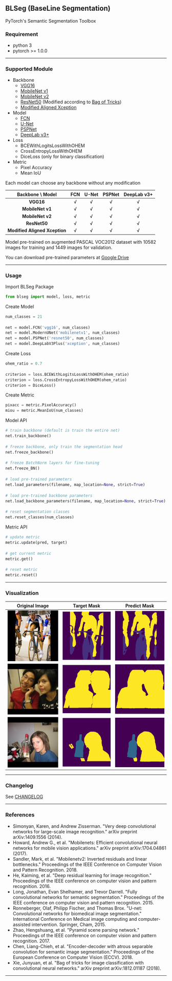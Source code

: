 ## BLSeg (BaseLine Segmentation)

PyTorch's Semantic Segmentation Toolbox

### Requirement

* python 3
* pytorch >= 1.0.0

---

### Supported Module

* Backbone
  * [VGG16]
  * [MobileNet v1]
  * [MobileNet v2]
  * [ResNet50] (Modified according to [Bag of Tricks])
  * [Modified Aligned Xception]
* Model
  * [FCN]
  * [U-Net]
  * [PSPNet]
  * [DeepLab v3+]
* Loss
  * BCEWithLogitsLossWithOHEM
  * CrossEntropyLossWithOHEM
  * DiceLoss (only for binary classification)
* Metric
  * Pixel Accuracy
  * Mean IoU

Each model can choose any backbone without any modification

|       Backbone \ Model        | **FCN** | **U-Net** | **PSPNet** | **DeepLab v3+** |
| :---------------------------: | :-----: | :-------: | :--------: | :-------------: |
|           **VGG16**           | &radic; |  &radic;  |  &radic;   |     &radic;     |
|       **MobileNet v1**        | &radic; |  &radic;  |  &radic;   |     &radic;     |
|       **MobileNet v2**        | &radic; |  &radic;  |  &radic;   |     &radic;     |
|         **ResNet50**          | &radic; |  &radic;  |  &radic;   |     &radic;     |
| **Modified Aligned Xception** | &radic; |  &radic;  |  &radic;   |     &radic;     |

Model pre-trained on augmented PASCAL VOC2012 dataset with 10582 images for training and 1449 images for validation.

You can download pre-trained parameters at [Google Drive]

---

### Usage

Import BLSeg Package

```python
from blseg import model, loss, metric
```

Create Model

```python
num_classes = 21

net = model.FCN('vgg16', num_classes)
net = model.ModernUNet('mobilenetv1', num_classes)
net = model.PSPNet('resnet50', num_classes)
net = model.DeepLabV3Plus('xception', num_classes)
```

Create Loss

```python
ohem_ratio = 0.7

criterion = loss.BCEWithLogitsLossWithOHEM(ohem_ratio)
criterion = loss.CrossEntropyLossWithOHEM(ohem_ratio)
criterion = DiceLoss()
```

Create Metric

```python
pixacc = metric.PixelAccuracy()
miou = metric.MeanIoU(num_classes)
```

Model API

```python
# train backbone (default is train the entire net)
net.train_backbone()

# freeze backbone, only train the segmentation head
net.freeze_backbone()

# freeze BatchNorm layers for fine-tuning
net.freeze_BN()

# load pre-trained parameters
net.load_parameters(filename, map_location=None, strict=True)

# load pre-trained backbone parameters
net.load_backbone_parameters(filename, map_location=None, strict=True)

# reset segmentation classes
net.reset_classes(num_classes)
```

Metric API

```python
# update metric
metric.update(pred, target)

# get current metric
metric.get()

# reset metric
metric.reset()
```

---

### Visualization

| Original Image | Target Mask |  Predict Mask  |
| :------------: | :---------: | :------------: |
|   ![4_image]   |  ![4_mask]  | ![4_pred_mask] |
|   ![7_image]   |  ![7_mask]  | ![7_pred_mask] |
|   ![9_image]   |  ![9_mask]  | ![9_pred_mask] |

---

### Changelog

See [CHANGELOG]

---

### References

* Simonyan, Karen, and Andrew Zisserman. "Very deep convolutional networks for large-scale image recognition." arXiv preprint arXiv:1409.1556 (2014).
* Howard, Andrew G., et al. "Mobilenets: Efficient convolutional neural networks for mobile vision applications." arXiv preprint arXiv:1704.04861 (2017).
* Sandler, Mark, et al. "Mobilenetv2: Inverted residuals and linear bottlenecks." Proceedings of the IEEE Conference on Computer Vision and Pattern Recognition. 2018.
* He, Kaiming, et al. "Deep residual learning for image recognition." Proceedings of the IEEE conference on computer vision and pattern recognition. 2016.
* Long, Jonathan, Evan Shelhamer, and Trevor Darrell. "Fully convolutional networks for semantic segmentation." Proceedings of the IEEE conference on computer vision and pattern recognition. 2015.
* Ronneberger, Olaf, Philipp Fischer, and Thomas Brox. "U-net: Convolutional networks for biomedical image segmentation." International Conference on Medical image computing and computer-assisted intervention. Springer, Cham, 2015.
* Zhao, Hengshuang, et al. "Pyramid scene parsing network." Proceedings of the IEEE conference on computer vision and pattern recognition. 2017.
* Chen, Liang-Chieh, et al. "Encoder-decoder with atrous separable convolution for semantic image segmentation." Proceedings of the European Conference on Computer Vision (ECCV). 2018.
* Xie, Junyuan, et al. "Bag of tricks for image classification with convolutional neural networks." arXiv preprint arXiv:1812.01187 (2018).

---

[VGG16]:https://arxiv.org/abs/1409.1556
[MobileNet v1]:https://arxiv.org/abs/1704.04861
[MobileNet v2]:https://arxiv.org/abs/1801.04381
[ResNet50]:https://arxiv.org/abs/1512.03385
[FCN]:https://arxiv.org/abs/1411.4038
[U-Net]:https://arxiv.org/abs/1505.04597
[PSPNet]:https://arxiv.org/abs/1612.01105
[DeepLab v3+]:https://arxiv.org/abs/1802.02611
[Modified Aligned Xception]:https://arxiv.org/abs/1802.02611
[Bag of Tricks]:https://arxiv.org/abs/1812.01187
[CHANGELOG]:https://github.com/linbo0518/LLSeg/blob/master/CHANGELOG.md
[Google Drive]:https://drive.google.com/drive/folders/1i1vhf-JQ_K-5SzS7OJQ9ns3wHCEwoSuD?usp=sharing

[4_image]:img/4_image.png
[4_mask]:img/4_mask.png
[4_pred_mask]:img/4_pred_mask.png
[7_image]:img/7_image.png
[7_mask]:img/7_mask.png
[7_pred_mask]:img/7_pred_mask.png
[9_image]:img/9_image.png
[9_mask]:img/9_mask.png
[9_pred_mask]:img/9_pred_mask.png
